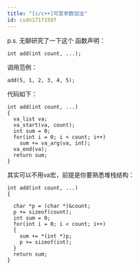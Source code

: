 ```yaml
---
title: "[c/c++]可变参数加法"
id: csdn17171597
---
```


p.s. 无聊研究了一下这个
函数声明：

```
int add(int count, ...);
```

调用范例：

```
add(5, 1, 2, 3, 4, 5);
```

代码如下：

```
int add(int count, ...)
{
  va_list va;
  va_start(va, count);
  int sum = 0;
  for(int i = 0; i < count; i++)
    sum += va_arg(va, int);
  va_end(va);
  return sum;
}
```

其实可以不用va宏，前提是你要熟悉堆栈结构：

```
int add(int count, ...)
{

  char *p = (char *)&count;
  p += sizeof(count);
  int sum = 0;
  for(int i = 0; i < count; i++)
  {
    sum += *(int *)p;
    p += sizeof(int);
  }
  return sum;
}
```